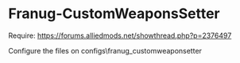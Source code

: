 # Franug-CustomWeaponsSetter

Require: https://forums.alliedmods.net/showthread.php?p=2376497

Configure the files on configs\franug_customweaponsetter

